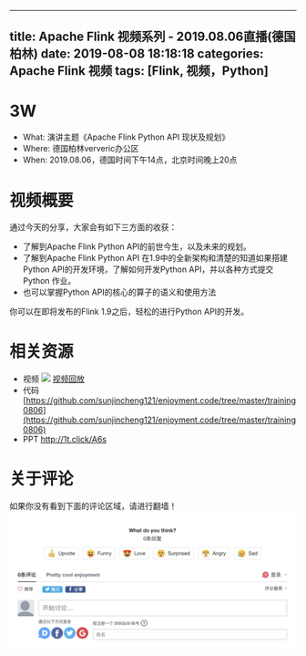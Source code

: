 
---
title: Apache Flink 视频系列 - 2019.08.06直播(德国柏林)
date: 2019-08-08 18:18:18
categories: Apache Flink 视频
tags: [Flink, 视频，Python]
---
# 3W
 - What: 演讲主题《Apache Flink Python API 现状及规划》
 - Where: 德国柏林ververic办公区
 - When: 2019.08.06，德国时间下午14点，北京时间晚上20点

# 视频概要
通过今天的分享，大家会有如下三方面的收获：

- 了解到Apache Flink Python API的前世今生，以及未来的规划。
- 了解到Apache Flink Python API 在1.9中的全新架构和清楚的知道如果搭建Python API的开发环境，了解如何开发Python API，并以各种方式提交Python 作业。
- 也可以掌握Python API的核心的算子的语义和使用方法

你可以在即将发布的Flink 1.9之后，轻松的进行Python API的开发。

# 相关资源
- 视频
![](3C082C16-792A-4824-8112-9FD3C87768B5.png)
[视频回放](http://1t.click/Azb) 
- 代码
[https://github.com/sunjincheng121/enjoyment.code/tree/master/training0806](https://github.com/sunjincheng121/enjoyment.code/tree/master/training0806)
- PPT
http://1t.click/A6s


# 关于评论
如果你没有看到下面的评论区域，请进行翻墙！
![](comment.png)





